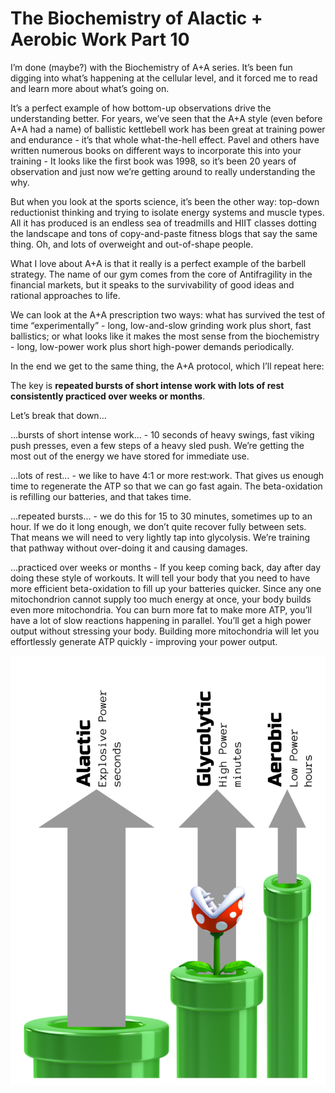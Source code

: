 # The Biochemistry of Alactic + Aerobic Work Part 10

I’m done (maybe?) with the Biochemistry of A+A series. It’s been fun digging into what’s happening at the cellular level, and it forced me to read and learn more about what’s going on.

It’s a perfect example of how bottom-up observations drive the understanding better. For years, we’ve seen that the A+A style (even before A+A had a name) of ballistic kettlebell work has been great at training power and endurance - it’s that whole what-the-hell effect. Pavel and others have written numerous books on different ways to incorporate this into your training - It looks like the first book was 1998, so it’s been 20 years of observation and just now we’re getting around to really understanding the why.

But when you look at the sports science, it’s been the other way: top-down reductionist thinking and trying to isolate energy systems and muscle types. All it has produced is an endless sea of treadmills and HIIT classes dotting the landscape and tons of copy-and-paste fitness blogs that say the same thing. Oh, and lots of overweight and out-of-shape people.

What I love about A+A is that it really is a perfect example of the barbell strategy. The name of our gym comes from the core of Antifragility in the financial markets, but it speaks to the survivability of good ideas and rational approaches to life.

We can look at the A+A prescription two ways: what has survived the test of time “experimentally” - long, low-and-slow grinding work plus short, fast ballistics; or what looks like it makes the most sense from the biochemistry - long, low-power work plus short high-power demands periodically.

In the end we get to the same thing, the A+A protocol, which I’ll repeat here:

The key is **repeated bursts of short intense work with lots of rest consistently practiced over weeks or months**.

Let’s break that down…

...bursts of short intense work... - 10 seconds of heavy swings, fast viking push presses, even a few steps of a heavy sled push. We’re getting the most out of the energy we have stored for immediate use.

...lots of rest... - we like to have 4:1 or more rest:work. That gives us enough time to regenerate the ATP so that we can go fast again. The beta-oxidation is refilling our batteries, and that takes time.

...repeated bursts... - we do this for 15 to 30 minutes, sometimes up to an hour. If we do it long enough, we don’t quite recover fully between sets. That means we will need to very lightly tap into glycolysis. We’re training that pathway without over-doing it and causing damages.

...practiced over weeks or months - If you keep coming back, day after day doing these style of workouts. It will tell your body that you need to have more efficient beta-oxidation to fill up your batteries quicker. Since any one mitochondrion cannot supply too much energy at once, your body builds even more mitochondria. You can burn more fat to make more ATP, you’ll have a lot of slow reactions happening in parallel. You’ll get a high power output without stressing your body. Building more mitochondria will let you effortlessly generate ATP quickly - improving your power output.

![EnergySystems-Mario.png](ebab66af-f77d-4f64-998f-b2fa56ede8ea_750x1023.png)